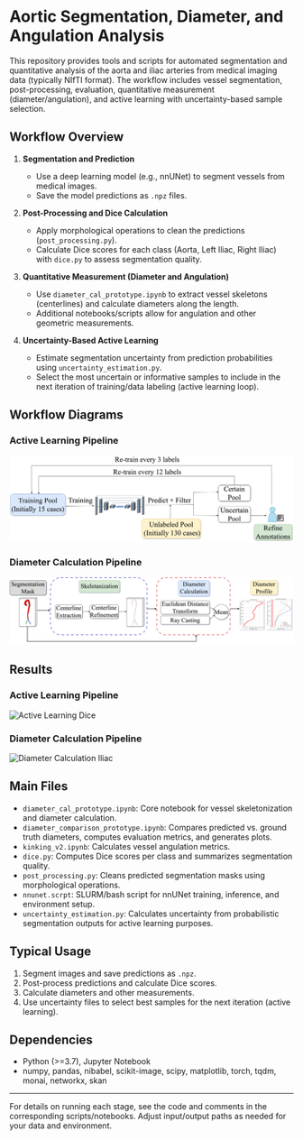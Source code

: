 # Aortic Segmentation, Diameter, and Angulation Analysis

This repository provides tools and scripts for automated segmentation and quantitative analysis of the aorta and iliac arteries from medical imaging data (typically NIfTI format). The workflow includes vessel segmentation, post-processing, evaluation, quantitative measurement (diameter/angulation), and active learning with uncertainty-based sample selection.

## Workflow Overview

1. **Segmentation and Prediction**
   - Use a deep learning model (e.g., nnUNet) to segment vessels from medical images.
   - Save the model predictions as `.npz` files.

2. **Post-Processing and Dice Calculation**
   - Apply morphological operations to clean the predictions (`post_processing.py`).
   - Calculate Dice scores for each class (Aorta, Left Iliac, Right Iliac) with `dice.py` to assess segmentation quality.

3. **Quantitative Measurement (Diameter and Angulation)**
   - Use `diameter_cal_prototype.ipynb` to extract vessel skeletons (centerlines) and calculate diameters along the length.
   - Additional notebooks/scripts allow for angulation and other geometric measurements.

4. **Uncertainty-Based Active Learning**
   - Estimate segmentation uncertainty from prediction probabilities using `uncertainty_estimation.py`.
   - Select the most uncertain or informative samples to include in the next iteration of training/data labeling (active learning loop).

## Workflow Diagrams

### Active Learning Pipeline
![Active Learning Pipeline](Images/ActiveLearning.drawio.png)

### Diameter Calculation Pipeline
![Diameter Calculation Pipeline](Images/Diameter_cal_flowchart.png)

## Results

### Active Learning Pipeline
![Active Learning Dice](Images/activelearning_dice.png)

### Diameter Calculation Pipeline
![Diameter Calculation Iliac](Images/028_diameter_plot_iliac.png)

## Main Files

- `diameter_cal_prototype.ipynb`: Core notebook for vessel skeletonization and diameter calculation.
- `diameter_comparison_prototype.ipynb`: Compares predicted vs. ground truth diameters, computes evaluation metrics, and generates plots.
- `kinking_v2.ipynb`: Calculates vessel angulation metrics.
- `dice.py`: Computes Dice scores per class and summarizes segmentation quality.
- `post_processing.py`: Cleans predicted segmentation masks using morphological operations.
- `nnunet.scrpt`: SLURM/bash script for nnUNet training, inference, and environment setup.
- `uncertainty_estimation.py`: Calculates uncertainty from probabilistic segmentation outputs for active learning purposes.

## Typical Usage

1. Segment images and save predictions as `.npz`.
2. Post-process predictions and calculate Dice scores.
3. Calculate diameters and other measurements.
4. Use uncertainty files to select best samples for the next iteration (active learning).

## Dependencies

- Python (>=3.7), Jupyter Notebook
- numpy, pandas, nibabel, scikit-image, scipy, matplotlib, torch, tqdm, monai, networkx, skan
---

For details on running each stage, see the code and comments in the corresponding scripts/notebooks. Adjust input/output paths as needed for your data and environment.
